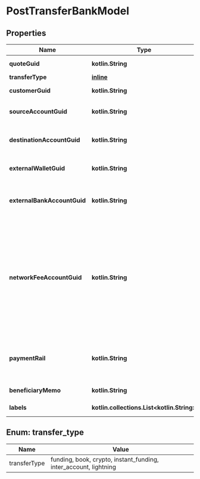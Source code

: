 
# PostTransferBankModel

## Properties
Name | Type | Description | Notes
------------ | ------------- | ------------- | -------------
**quoteGuid** | **kotlin.String** | The associated quote&#39;s identifier. | 
**transferType** | [**inline**](#TransferType) | The type of transfer. | 
**customerGuid** | **kotlin.String** | The customer&#39;s identifier. |  [optional]
**sourceAccountGuid** | **kotlin.String** | The source account&#39;s identifier. Required for book transfers. |  [optional]
**destinationAccountGuid** | **kotlin.String** | The destination account&#39;s identifier. Required for book transfers. |  [optional]
**externalWalletGuid** | **kotlin.String** | The customer&#39;s external wallet&#39;s identifier. |  [optional]
**externalBankAccountGuid** | **kotlin.String** | The customer&#39;s &#39;plaid&#39; or &#39;plaid_processor_token&#39; external bank account&#39;s identifier. |  [optional]
**networkFeeAccountGuid** | **kotlin.String** | The network fee account&#39;s identifier. Required for network fee transfers. Must be the identifier for the customer&#39;s or bank&#39;s fiat account. For customer&#39;s to pay the network fees, include the customer&#39;s fiat account guid. For bank&#39;s to pay the network fees, include the bank&#39;s fiat account guid. |  [optional]
**paymentRail** | **kotlin.String** | The desired payment rail to initiate the transfer for. Valid values are: ach, eft, wire. Valid for funding transfers only. |  [optional]
**beneficiaryMemo** | **kotlin.String** | The memo to send to the counterparty. |  [optional]
**labels** | **kotlin.collections.List&lt;kotlin.String&gt;** | The labels associated with the transfer. |  [optional]


<a name="TransferType"></a>
## Enum: transfer_type
Name | Value
---- | -----
transferType | funding, book, crypto, instant_funding, inter_account, lightning



